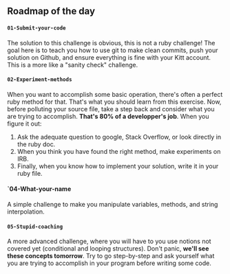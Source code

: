## Roadmap of the day

#### `01-Submit-your-code`

The solution to this challenge is obvious, this is not a ruby challenge! The goal here is to teach you how to use git to make clean commits, push your solution on Github, and ensure everything is fine with your Kitt account. This is a more like a "sanity check" challenge.

#### `02-Experiment-methods`

When you want to accomplish some basic operation, there's often a perfect ruby method for that. That's what you should learn from this exercise. Now, before polluting your source file, take a step back and consider what you are trying to accomplish. **That's 80% of a developper's job**. When you figure it out:

1. Ask the adequate question to google, Stack Overflow, or look directly in the ruby doc.
1. When you think you have found the right method, make experiments on IRB.
1. Finally, when you know how to implement your solution, write it in your ruby file.


#### `04-What-your-name

A simple challenge to make you manipulate variables, methods, and string interpolation.

#### `05-Stupid-coaching`

A more advanced challenge, where you will have to you use notions not covered yet (conditional and looping structures). Don't panic, **we'll see these concepts tomorrow**. Try to go step-by-step and ask yourself what you are trying to accomplish in your program before writing some code.

